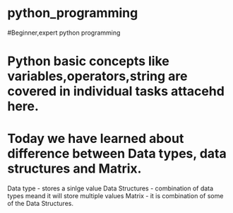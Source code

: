 # python_programming
#Beginner,expert python programming
# Python basic concepts like variables,operators,string are covered in individual tasks attacehd here.
# Today we have learned about difference between Data types, data structures and Matrix.
Data type - stores a sinlge value
Data Structures - combination of data types meand it will store multiple values
Matrix - it is combination of some of the Data Structures.
